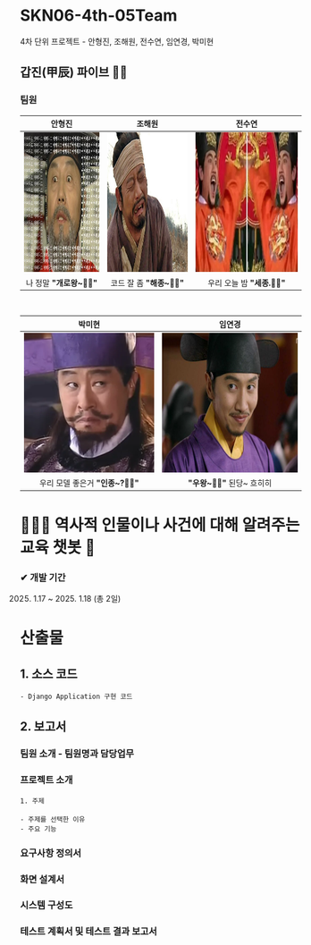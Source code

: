 # SKN06-4th-05Team

4차 단위 프로젝트 - 안형진, 조해원, 전수연, 임연경, 박미현


## 갑진(甲辰) 파이브 ✋🏻
### 팀원
<div align="center">

| 안형진 | 조해원 | 전수연 | 
|:----------:|:----------:|:----------:|
|<img src="https://github.com/SKNETWORKS-FAMILY-AICAMP/SKN06-3rd-5team/blob/main/%EC%82%AC%EC%A7%84/%ED%98%95%EC%A7%84.png" alt="image" width="250" height="250"/> |<img src="https://github.com/SKNETWORKS-FAMILY-AICAMP/SKN06-3rd-5team/blob/main/%EC%82%AC%EC%A7%84/%ED%95%B4%EC%9B%90.png" alt="image" width="270" height="250"/>|<img src="https://github.com/SKNETWORKS-FAMILY-AICAMP/SKN06-3rd-5team/blob/main/%EC%82%AC%EC%A7%84/%EC%88%98%EC%97%B0.jpg" alt="image" width="350" height="250"/>|
| 나 정말 **"개로왕~🤴🏻"** | 코드 잘 좀 **"해종~🤴🏻"** | 우리 오늘 밤  **"세종.🤴🏻"** |

</br>

| 박미현 | 임연경 | 
|:----------:|:----------:|
|<img src="https://github.com/SKNETWORKS-FAMILY-AICAMP/SKN06-3rd-5team/blob/main/%EC%82%AC%EC%A7%84/%EB%AF%B8%ED%98%84.png" alt="image" width="250" height="250"/>|<img src="https://github.com/SKNETWORKS-FAMILY-AICAMP/SKN06-3rd-5team/blob/main/%EC%82%AC%EC%A7%84/%EC%97%B0%EA%B2%BD.png" alt="image" width="260" height="250"/>|
| 우리 모델 좋은거 **"인종~?🤴🏻"** |**"우왕~🤴🏻"** 된당~ 흐히히|

</div>

# 🤴🏻👑 역사적 인물이나 사건에 대해 알려주는 교육 챗봇 🤖

### ✔ 개발 기간                                                  
2025. 1.17 ~ 2025. 1.18 (총 2일)


# 산출물
## 1. 소스 코드
    - Django Application 구현 코드
## 2. 보고서
###   팀원 소개 - 팀원명과 담당업무
###   프로젝트 소개
    1. 주제

    - 주제를 선택한 이유
    - 주요 기능

###  요구사항 정의서
###  화면 설계서
###  시스템 구성도
###  테스트 계획서 및 테스트 결과 보고서

